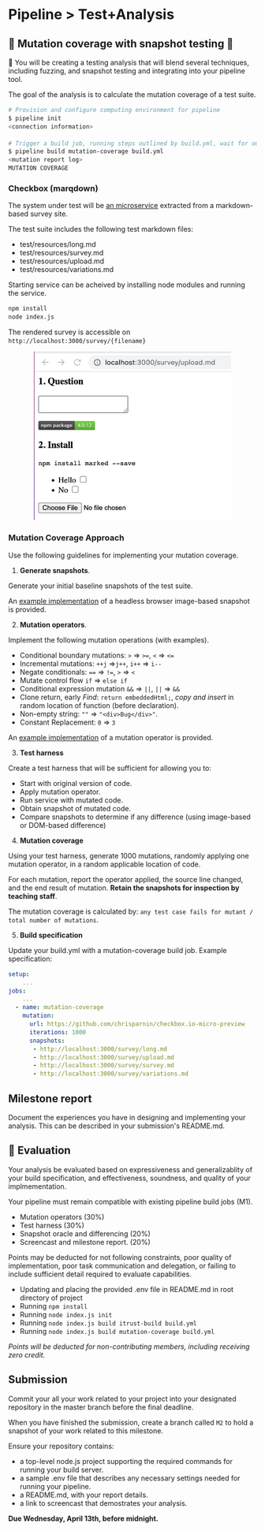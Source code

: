 # Pipeline > Test+Analysis

## 🧪 Mutation coverage with snapshot testing 📸

🚰 You will be creating a testing analysis that will blend several techniques, including fuzzing, and snapshot testing and integrating into your pipeline tool.

The goal of the analysis is to calculate the mutation coverage of a test suite.

```bash
# Provision and configure computing environment for pipeline
$ pipeline init
<connection information>

# Trigger a build job, running steps outlined by build.yml, wait for output, and print build log.
$ pipeline build mutation-coverage build.yml
<mutation report log>
MUTATION COVERAGE
```

### Checkbox (marqdown)

The system under test will be [an microservice](https://github.com/chrisparnin/checkbox.io-micro-preview) extracted from a markdown-based survey site.

The test suite includes the following test markdown files:
- test/resources/long.md
- test/resources/survey.md
- test/resources/upload.md
- test/resources/variations.md

Starting service can be acheived by installing node modules and running the service.

```bash
npm install
node index.js
```

The rendered survey is accessible on `http://localhost:3000/survey/{filename}`


<p align="center">
<img width="400" src="/imgs/survey.png">
</p>

### Mutation Coverage Approach

Use the following guidelines for implementing your mutation coverage.

1. **Generate snapshots**.

Generate your initial baseline snapshots of the test suite.

An [example implementation](https://github.com/ruttabega/screenshot) of a headless browser image-based snapshot is provided.

2. **Mutation operators**.

Implement the following mutation operations (with examples).
   - Conditional boundary mutations: `>` => `>=`, `<` => `<=`
   - Incremental mutations: `++j` =>`j++`, `i++` => `i--`
   - Negate conditionals: `==` => `!=`, `>` => `<`
   - Mutate control flow `if` => `else if`
   - Conditional expression mutation `&&` => `||`, `||` => `&&`
   - Clone return, early _Find_: `return embeddedHtml;`, _copy and insert_ in random location of function (before declaration).
   - Non-empty string: `""` => `"<div>Bug</div>"`.
   - Constant Replacement: `0` => `3`

An [example implementation](https://github.com/CSC-DevOps/ASTRewrite) of a mutation operator is provided.

3. **Test harness**

Create a test harness that will be sufficient for allowing you to:

- Start with original version of code.
- Apply mutation operator.
- Run service with mutated code.
- Obtain snapshot of mutated code.
- Compare snapshots to determine if any difference (using image-based or DOM-based difference)

4. **Mutation coverage**

Using your test harness, generate 1000 mutations, randomly applying one mutation operator, in a random applicable location of code.

For each mutation, report the operator applied, the source line changed, and the end result of mutation. **Retain the snapshots for inspection by teaching staff**.

The mutation coverage is calculated by: `any test case fails for mutant / total number of mutations`.

5. **Build specification**

Update your build.yml with a mutation-coverage build job. Example specification:

```yaml
setup: 
    ...
jobs:
    ... 
  - name: mutation-coverage
    mutation:
      url: https://github.com/chrisparnin/checkbox.io-micro-preview
      iterations: 1000
      snapshots:
       - http://localhost:3000/survey/long.md
       - http://localhost:3000/survey/upload.md
       - http://localhost:3000/survey/survey.md
       - http://localhost:3000/survey/variations.md
```

## Milestone report

Document the experiences you have in designing and implementing your analysis. 
This can be described in your submission's README.md.

## 💯 Evaluation

Your analysis be evaluated based on expressiveness and generalizablity of your build specification, and effectiveness, soundness, and quality of your implmementation.

Your pipeline must remain compatible with existing pipeline build jobs (M1).

* Mutation operators (30%)
* Test harness (30%)
* Snapshot oracle and differencing (20%)
* Screencast and milestone report. (20%)

Points may be deducted for not following constraints, poor quality of implementation, poor task communication and delegation, or failing to include sufficient detail required to evaluate capabilities.

- Updating and placing the provided .env file in README.md in root directory of project
- Running `npm install`
- Running `node index.js init`
- Running `node index.js build itrust-build build.yml`
- Running `node index.js build mutation-coverage build.yml`

_Points will be deducted for non-contributing members, including receiving zero credit._

## Submission

Commit your all your work related to your project into your designated repository in the master branch before the final deadline. 

When you have finished the submission, create a branch called `M2` to hold a snapshot of your work related to this milestone.

Ensure your repository contains:

* a top-level node.js project supporting the required commands for running your build server.
* a sample .env file that describes any necessary settings needed for running your pipeline.
* a README.md, with your report details.
* a link to screencast that demostrates your analysis.

**Due Wednesday, April 13th, before midnight.**
